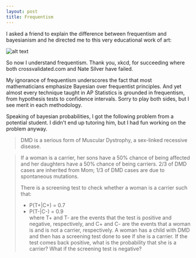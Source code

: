 ```yaml
---
layout: post
title: Frequentism
---
```


I asked a friend to explain the difference between frequentism and bayesianism and he directed me to this very educational work of art:

![alt text](https://raw.githubusercontent.com/rachel1792/jekyll-now/master/images/bayesians.png "xkcd.com/1132")

So now I understand frequentism.  Thank you, xkcd, for succeeding where both crossvalidated.com and Nate Silver have failed.

My ignorance of frequentism underscores the fact that most mathematicians emphasize Bayesian over frequentist principles.  And yet almost every technique taught in AP Statistics is grounded in frequentism, from hypothesis tests to confidence intervals.  Sorry to play both sides, but I see merit in each methodology. 

Speaking of bayesian probabilities, I got the following problem from a potential student.  I didn't end up tutoring him, but I had fun working on the problem anyway.

> DMD is a serious form of Muscular Dystrophy, a sex-linked recessive disease. 

> If a woman is a carrier, her sons have a 50% chance of being affected and her daughters have a 50% chance of being carriers.  2/3 of DMD cases are inherited from Mom; 1/3 of DMD cases are due to spontaneous mutations.  
> 
> There is a screening test to check whether a woman is a carrier such that:  
> - P(T+|C+) = 0.7  
> - P(T-|C-) = 0.9  
> where T+ and T- are the events that the test is positive and negative, respectively, and C+ and C- are the events that a woman is and is not a carrier, respectively. 
> A woman has a child with DMD and then has a screening test done to see if she is a carrier. If the test comes back positive, what is the probability that she is a carrier?  What if the screening test is negative?

